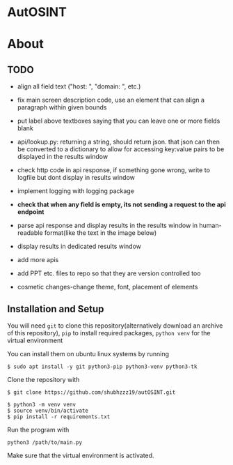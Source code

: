 # AutOSINT

# About

## TODO

- align all field text ("host: ", "domain: ", etc.)

- fix main screen description code, use an element that can align a paragraph within given bounds

- put label above textboxes saying that you can leave one or more fields blank

- api/lookup.py: returning a string, should return json. that json can then be converted to a dictionary to allow for accessing key:value pairs to be displayed in the results window

- check http code in api response, if something gone wrong, write to logfile but dont display in results window

- implement logging with logging package

- **check that when any field is empty, its not sending a request to the api endpoint**

- parse api response and display results in the results window in human-readable format(like the text in the image below)

- display results in dedicated results window

- add more apis

- add PPT etc. files to repo so that they are version controlled too

- cosmetic changes-change theme, font, placement of elements

## Installation and Setup

You will need `git` to clone this repository(alternatively download an archive of this repository), `pip` to install required packages, `python venv` for the virtual environment

You can install them on ubuntu linux systems by running

```
$ sudo apt install -y git python3-pip python3-venv python3-tk
```

Clone the repository with

```
$ git clone https://github.com/shubhzzz19/autOSINT.git
```

```
$ python3 -m venv venv
$ source venv/bin/activate
$ pip install -r requirements.txt
```

Run the program with 
```
python3 /path/to/main.py
```
Make sure that the virtual environment is activated.
